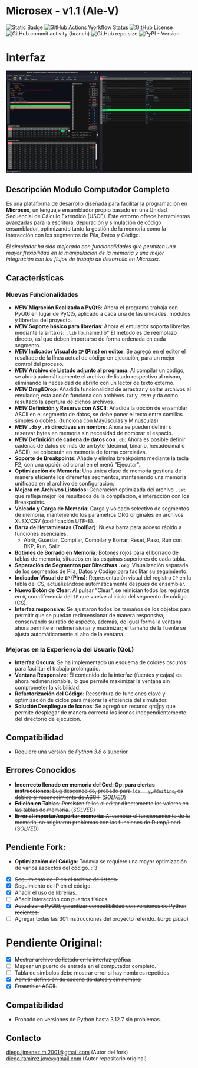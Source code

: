 # Microsex - v1.1 (Ale-V)

![Static Badge](https://img.shields.io/badge/VERSION-v1.1_rev2-brightgreen?style=for-the-badge&logo=json&logoColor=black&label=VERSION&labelColor=white&color=brightgreen)
[![GitHub Actions Workflow Status](https://img.shields.io/github/actions/workflow/status/LeoDAJM/microsex/.github%2Fworkflows%2Fpython-package.yml?branch=pyqt6&style=for-the-badge&logo=python&logoColor=white&label=Python%203.8%2B&labelColor=101010)](https://www.python.org/downloads/)
![GitHub License](https://img.shields.io/github/license/LeoDAJM/microsex?style=for-the-badge&logo=conventionalcommits&logoColor=white&label=Licence&labelColor=101010&color=orange)
![GitHub commit activity (branch)](https://img.shields.io/github/commit-activity/w/LeoDAJM/microsex/pyqt6?style=for-the-badge&logo=comma&logoColor=white&label=Commits&labelColor=101010)
![GitHub repo size](https://img.shields.io/github/repo-size/LeoDAJM/microsex?style=for-the-badge&logo=files&logoColor=white&label=SIZE&labelColor=101010)
![PyPI - Version](https://img.shields.io/pypi/v/pyqt6?style=for-the-badge&logo=qt&logoColor=white&label=PyQt6&labelColor=101010)

# Interfaz

![Poster_UI](__img/poster.png?raw=true)

## Descripción Modulo Computador Completo

Es una plataforma de desarrollo diseñada para facilitar la programación en **Microsex**, un lenguaje ensamblador propio basado en una Unidad Secuencial de Cálculo Extendido (USCE). Este entorno ofrece herramientas avanzadas para la escritura, depuración y simulación de código ensamblador, optimizando tanto la gestión de la memoria como la interacción con los segmentos de Pila, Datos y Código.

*El simulador ha sido mejorado con funcionalidades que permiten una mayor flexibilidad en la manipulación de la memoria y una mejor integración con los flujos de trabajo de desarrollo en Microsex.*

## Características

### **Nuevas Funcionalidades**

- ***NEW*** **Migración Realizada a PyQt6**: Ahora el programa trabaja con PyQt6 en lugar de PyQt5, aplicado a cada una de las unidades, módulos y librerías del proyecto. 
- ***NEW*** **Soporte básico para librerías**: Ahora el emulador soporta librerías mediante la sintaxis:
            `.lib` lib_name.lib*
El método es de reemplazo directo, así que deben importarse de forma ordenada en cada segmento.
- ***NEW*** **Indicador Visual de `IP` (PIns) en editor**: Se agregó en el editor el resaltado de la línea actual de código en ejecución, para un mejor control del proceso.
- ***NEW*** **Archivo de Listado adjunto al programa**: Al compilar un código, se abrirá automáticamente el archivo de listado respectivo al mismo, eliminando la necesidad de abrirlo con un lector de texto externo.
- ***NEW*** **Drag&Drop**: Añadida funcionalidad de arrastrar y soltar archivos al emulador; esta acción funciona con archivos *.txt* y *.asm* y da como resultado la apertura de dichos archivos.
- ***NEW*** **Definición y Reserva con ASCII**: Añadida la opción de ensamblar ASCII en el segmento de datos, se debe poner el texto entre comillas simples o dobles. (funciona con Mayúsculas y Minúsculas)
- ***NEW*** **`.db` y `.rb` directivas sin nombre**: Ahora se pueden definir o reservar bytes en memoria sin necesidad de nombrar el espacio.
- ***NEW*** **Definición de cadena de datos con `.db`**: Ahora es posible definir cadenas de datos de más de un byte (decimal, binario, hexadecimal o ASCII), se colocarán en memoria de forma correlativa.
- **Soporte de Breakpoints**: Añade y elimina breakpoints mediante la tecla F2, con una opción adicional en el menú "Ejecutar".
- **Optimización de Memoria**: Una única clase de memoria gestiona de manera eficiente los diferentes segmentos, manteniendo una memoria unificada en el archivo de configuración.
- **Mejora en Archivos Listados**: Generación optimizada del archivo `.lst` que refleja mejor los resultados de la compilación, e interacción con los Breakpoints.
- **Volcado y Carga de Memoria**: Carga y volcado selectivo de segmentos de memoria, manteniendo los parámetros ORG originales en archivos XLSX/CSV (codificación UTF-8).
- **Barra de Herramientas (ToolBar)**: Nueva barra para acceso rápido a funciones esenciales.
    - Abrir, Guardar, Compilar, Compilar y Borrar, Reset, Paso, Run con BKP, Run, Salir.
- **Botones de Borrado en Memoria**: Botones rojos para el borrado de tablas de memoria, situados en las esquinas superiores de cada tabla.
- **Separación de Segmentos por Directivas `.org`**: Visualización separada de los segmentos de Pila, Datos y Código para facilitar su seguimiento.
- **Indicador Visual de `IP` (PIns)**: Representación visual del registro `IP` en la tabla del CS, actualizándose automáticamente después de ensamblar.
- **Nuevo Botón de Clear**: Al pulsar "Clear", se reinician todos los registros en `0`, con diferencia del `IP` que vuelve al inicio del segmento de código (CS).
- **Interfaz responsive**: Se ajustaron todos los tamaños de los objetos para permitir que se puedan redimensionar de manera responsiva, conservando su ratio de aspecto, además, de igual forma la ventana ahora permite el redimensionar y maximizar; el tamaño de la fuente se ajusta automáticamente al alto de la ventana. 

### **Mejoras en la Experiencia del Usuario (QoL)**
- **Interfaz Oscura**: Se ha implementado un esquema de colores oscuros para facilitar el trabajo prolongado.
- **Ventana Responsive**: El contenido de la interfaz (fuentes y cajas) es ahora redimensionable, lo que permite maximizar la ventana sin comprometer la visibilidad.
- **Refactorización del Código**: Reescritura de funciones clave y optimización de ciclos para mejorar la eficiencia del simulador.
- **Solución Despliegue de Iconos**: Se agregó un recurso qrc|py que permite desplegar de manera correcta los iconos independientemente del directorio de ejecución.

## Compatibilidad

- Requiere una versión de *Python 3.8* o superior.

## Errores Conocidos

- ~~**Incorrecto llenado en memoria del Cod. Op. para ciertas instrucciones**: Bug desconocido, probado para `lda	y,#destino`, es debido al reconocimiento de ASCII.~~ (*SOLVED*)
- ~~**Edición en Tablas**: Persisten fallos al editar directamente los valores en las tablas de memoria.~~ (*SOLVED*)
- ~~**Error al importar/exportar memoria**: Al cambiar el funcionamiento de la memoria, se originaron problemas con las funciones de Dump/Load.~~ (*SOLVED*)

## Pendiente Fork:

- **Optimización del Código**: Todavía se requiere una mayor optimización de varios aspectos del código. :´3
- [X] ~~Seguimiento de IP en el archivo de listado.~~
- [X] ~~Seguimiento de IP en el código.~~
- [X] Añadir el uso de librerías.
- [ ] Añadir interacción con puertos físicos.
- [X] ~~Actualizar a PyQt6, garantizar compatibilidad con versiones de Python recientes.~~
- [ ] Agregar todas las 301 instrucciones del proyecto referido. (*largo plazo*)

# Pendiente Original:

- [X] ~~Mostrar archivo de listado en la interfaz gráfica.~~
- [ ] Mapear un puerto de entrada en el computador completo.
- [ ] Tabla de símbolos debe mostrar error si hay nombres repetidos.
- [X] ~~Admitir definición de cadena de datos y sin nombre.~~
- [X] ~~Ensamblar ASCII.~~

## Compatibilidad

- Probado en versiones de Python hasta 3.12.7 sin problemas.

## Contacto

diego.jimenez.m.2001@gmail.com (Autor del fork)
diego.ramirez.jove@gmail.com (Autor repositorio original)
